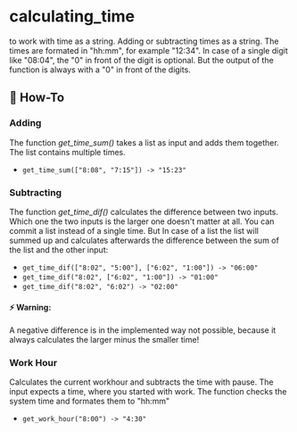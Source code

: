 # calculating_time
to work with time as a string. Adding or subtracting times as a string. The times are formated in "hh:mm", for example "12:34". In case of a single digit like "08:04", the "0" in front of the digit is optional. But the output of the function is always with a "0" in front of the digits.

## 📐 How-To
### Adding
The function *get_time_sum()* takes a list as input and adds them together. The list contains multiple times.
- `get_time_sum(["8:08", "7:15"]) -> "15:23"`

### Subtracting
The function *get_time_dif()* calculates the difference between two inputs. Which one the two inputs is the larger one doesn't matter at all. You can commit a list instead of a single time. But In case of a list the list will summed up and calculates afterwards the difference between the sum of the list and the other input:
- `get_time_dif(["8:02", "5:00"], ["6:02", "1:00"]) -> "06:00"`
- `get_time_dif("8:02", ["6:02", "1:00"]) -> "01:00"`
- `get_time_dif("8:02", "6:02") -> "02:00"`

#### ⚡️ Warning:
A negative difference is in the implemented way not possible, because it always calculates the larger minus the smaller time!

### Work Hour
Calculates the current workhour and subtracts the time with pause. The input expects a time, where you started with work. The function checks the system time and formates them to "hh:mm"
- `get_work_hour("8:00") -> "4:30"` 

